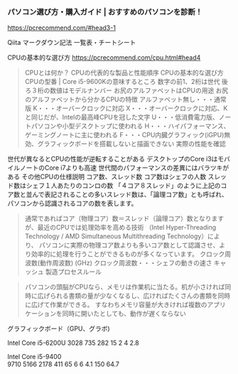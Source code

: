 ### パソコン選び方・購入ガイド | おすすめのパソコンを診断！
https://pcrecommend.com/#head3-1

Qiita マークダウン記法 一覧表・チートシート


CPUの基本的な選び方
https://pcrecommend.com/cpu.html#head4
>CPUとは何か？
CPUの代表的な製品と性能順序
CPUの基本的な選び方
CPUの型番 | Core i5-9600Kの意味するところ
数字の前1、2桁は世代
後ろ３桁の数値はモデルナンバー
お尻のアルファベットはCPUの用途
お尻のアルファベットから分かるCPUの特徴
アルファベット無し・・・通常版
K・・・オーバークロックに対応
X・・・オーバークロックに対応、Kと同じだが、Intelの最高峰CPUを冠した文字
U・・・低消費電力版、ノートパソコンや小型デスクトップに使われる
H・・・ハイパフォーマンス、ゲーミングノートに主に使われる
F・・・CPU内臓グラフィック(iGPU)無効、グラフィックボードを搭載しないと描画できない
実際の性能を確認

世代が異なるとCPUの性能が逆転することがある
デスクトップのCore i3はモバイルノートのCore i7よりも高速
世代間のパフォーマンスの差異にはバラツキがある
その他CPUの仕様説明
コア数、スレッド数
コア数はシェフの人数
スレッド数はシェフ１人あたりのコンロの数
「４コア８スレッド」のように上記のコア数と並んで表記されることの多いスレッド数は、「論理コア数」とも呼ばれ、パソコンから認識されるコアの数を表します。
>通常であればコア（物理コア）数＝スレッド（論理コア）数となりますが、最近のCPUでは処理効率を高める技術
（Intel Hyper-Threading Technology / AMD Simultaneous Multithreading Technology）により、
パソコンに実際の物理コア数よりも多いコア数として認識させ、より効率的に処理を行うことができるものが多くなっています。
クロック周波数(動作周波数) (GHz)
クロック周波数・・・シェフの動きの速さ
キャッシュ
製造プロセスルール


>パソコンの頭脳がCPUなら、メモリは作業机に当たる。机が小さければ同時に広げられる書類の量が少なくなるし、広ければたくさんの書類を同時に広げて作業ができる。
すなわちメモリ容量が大きければ複数のアプリケーションを同時に開いたとしても、動作が遅くならない


グラフィックボード（GPU、グラボ)



Intel Core i5-6200U	
3028
735
282
15	2	4	2.8

Intel Core i5-9400	
9710
5166
2178
411
65	6	6	4.1	150	64.7
